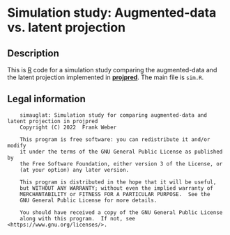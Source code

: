 
# Simulation study: Augmented-data vs. latent projection

## Description

This is [R](https://www.R-project.org/) code for a simulation study comparing the augmented-data and the latent projection implemented in [**projpred**](https://mc-stan.org/projpred/). The main file is `sim.R`.

## Legal information

        simauglat: Simulation study for comparing augmented-data and latent projection in projpred
        Copyright (C) 2022  Frank Weber

        This program is free software: you can redistribute it and/or modify
        it under the terms of the GNU General Public License as published by
        the Free Software Foundation, either version 3 of the License, or
        (at your option) any later version.

        This program is distributed in the hope that it will be useful,
        but WITHOUT ANY WARRANTY; without even the implied warranty of
        MERCHANTABILITY or FITNESS FOR A PARTICULAR PURPOSE.  See the
        GNU General Public License for more details.

        You should have received a copy of the GNU General Public License
        along with this program.  If not, see <https://www.gnu.org/licenses/>.

